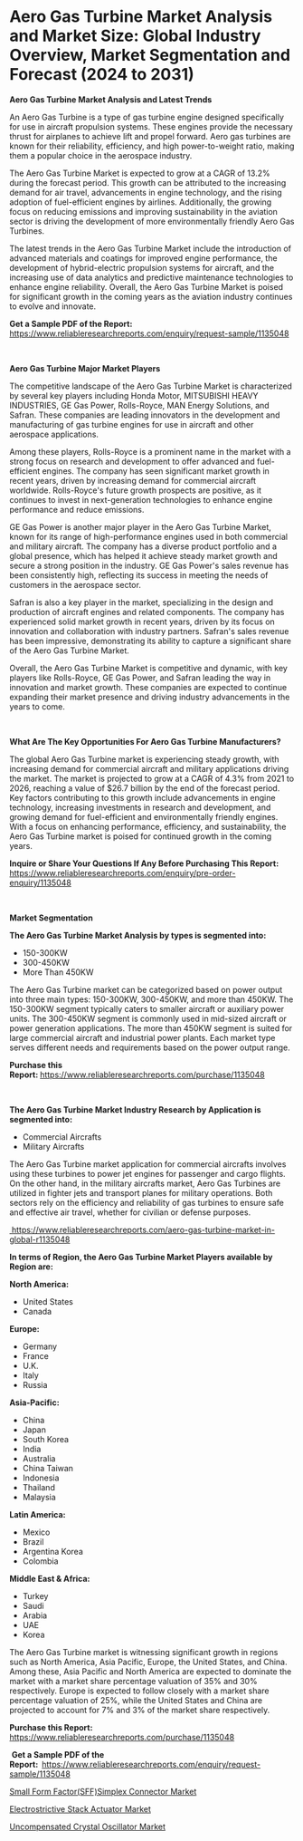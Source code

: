 <p><h1>Aero Gas Turbine Market Analysis and Market Size: Global Industry Overview, Market Segmentation and Forecast (2024 to 2031)</h1></p><p><strong>Aero Gas Turbine Market Analysis and Latest Trends</strong></p>
<p><p>An Aero Gas Turbine is a type of gas turbine engine designed specifically for use in aircraft propulsion systems. These engines provide the necessary thrust for airplanes to achieve lift and propel forward. Aero gas turbines are known for their reliability, efficiency, and high power-to-weight ratio, making them a popular choice in the aerospace industry.</p><p>The Aero Gas Turbine Market is expected to grow at a CAGR of 13.2% during the forecast period. This growth can be attributed to the increasing demand for air travel, advancements in engine technology, and the rising adoption of fuel-efficient engines by airlines. Additionally, the growing focus on reducing emissions and improving sustainability in the aviation sector is driving the development of more environmentally friendly Aero Gas Turbines.</p><p>The latest trends in the Aero Gas Turbine Market include the introduction of advanced materials and coatings for improved engine performance, the development of hybrid-electric propulsion systems for aircraft, and the increasing use of data analytics and predictive maintenance technologies to enhance engine reliability. Overall, the Aero Gas Turbine Market is poised for significant growth in the coming years as the aviation industry continues to evolve and innovate.</p></p>
<p><strong>Get a Sample PDF of the Report:&nbsp;</strong> <a href="https://www.reliableresearchreports.com/enquiry/request-sample/1135048">https://www.reliableresearchreports.com/enquiry/request-sample/1135048</a></p>
<p>&nbsp;</p>
<p><strong>Aero Gas Turbine Major Market Players</strong></p>
<p><p>The competitive landscape of the Aero Gas Turbine Market is characterized by several key players including Honda Motor, MITSUBISHI HEAVY INDUSTRIES, GE Gas Power, Rolls-Royce, MAN Energy Solutions, and Safran. These companies are leading innovators in the development and manufacturing of gas turbine engines for use in aircraft and other aerospace applications.</p><p>Among these players, Rolls-Royce is a prominent name in the market with a strong focus on research and development to offer advanced and fuel-efficient engines. The company has seen significant market growth in recent years, driven by increasing demand for commercial aircraft worldwide. Rolls-Royce's future growth prospects are positive, as it continues to invest in next-generation technologies to enhance engine performance and reduce emissions.</p><p>GE Gas Power is another major player in the Aero Gas Turbine Market, known for its range of high-performance engines used in both commercial and military aircraft. The company has a diverse product portfolio and a global presence, which has helped it achieve steady market growth and secure a strong position in the industry. GE Gas Power's sales revenue has been consistently high, reflecting its success in meeting the needs of customers in the aerospace sector.</p><p>Safran is also a key player in the market, specializing in the design and production of aircraft engines and related components. The company has experienced solid market growth in recent years, driven by its focus on innovation and collaboration with industry partners. Safran's sales revenue has been impressive, demonstrating its ability to capture a significant share of the Aero Gas Turbine Market.</p><p>Overall, the Aero Gas Turbine Market is competitive and dynamic, with key players like Rolls-Royce, GE Gas Power, and Safran leading the way in innovation and market growth. These companies are expected to continue expanding their market presence and driving industry advancements in the years to come.</p></p>
<p>&nbsp;</p>
<p><strong>What Are The Key Opportunities For Aero Gas Turbine Manufacturers?</strong></p>
<p><p>The global Aero Gas Turbine market is experiencing steady growth, with increasing demand for commercial aircraft and military applications driving the market. The market is projected to grow at a CAGR of 4.3% from 2021 to 2026, reaching a value of $26.7 billion by the end of the forecast period. Key factors contributing to this growth include advancements in engine technology, increasing investments in research and development, and growing demand for fuel-efficient and environmentally friendly engines. With a focus on enhancing performance, efficiency, and sustainability, the Aero Gas Turbine market is poised for continued growth in the coming years.</p></p>
<p><strong>Inquire or Share Your Questions If Any Before Purchasing This Report:</strong> <a href="https://www.reliableresearchreports.com/enquiry/pre-order-enquiry/1135048">https://www.reliableresearchreports.com/enquiry/pre-order-enquiry/1135048</a></p>
<p>&nbsp;</p>
<p><strong>Market Segmentation</strong></p>
<p><strong>The Aero Gas Turbine Market Analysis by types is segmented into:</strong></p>
<p><ul><li>150-300KW</li><li>300-450KW</li><li>More Than 450KW</li></ul></p>
<p><p>The Aero Gas Turbine market can be categorized based on power output into three main types: 150-300KW, 300-450KW, and more than 450KW. The 150-300KW segment typically caters to smaller aircraft or auxiliary power units. The 300-450KW segment is commonly used in mid-sized aircraft or power generation applications. The more than 450KW segment is suited for large commercial aircraft and industrial power plants. Each market type serves different needs and requirements based on the power output range.</p></p>
<p><strong>Purchase this Report:&nbsp;</strong><a href="https://www.reliableresearchreports.com/purchase/1135048">https://www.reliableresearchreports.com/purchase/1135048</a></p>
<p>&nbsp;</p>
<p><strong>The Aero Gas Turbine Market Industry Research by Application is segmented into:</strong></p>
<p><ul><li>Commercial Aircrafts</li><li>Military Aircrafts</li></ul></p>
<p><p>The Aero Gas Turbine market application for commercial aircrafts involves using these turbines to power jet engines for passenger and cargo flights. On the other hand, in the military aircrafts market, Aero Gas Turbines are utilized in fighter jets and transport planes for military operations. Both sectors rely on the efficiency and reliability of gas turbines to ensure safe and effective air travel, whether for civilian or defense purposes.</p></p>
<p><a href="https://www.reliableresearchreports.com/aero-gas-turbine-market-in-global-r1135048">&nbsp;https://www.reliableresearchreports.com/aero-gas-turbine-market-in-global-r1135048</a></p>
<p><strong>In terms of Region, the Aero Gas Turbine Market Players available by Region are:</strong></p>
<p>
    <p> <strong> North America: </strong>
        <ul>
            <li>United States</li>
            <li>Canada</li>
        </ul>
        </p> 
    <p> <strong> Europe: </strong>
        <ul>
            <li>Germany</li>
            <li>France</li>
            <li>U.K.</li>
            <li>Italy</li>
            <li>Russia</li>
        </ul>
        </p> 
    <p> <strong> Asia-Pacific: </strong>
        <ul>
            <li>China</li>
            <li>Japan</li>
            <li>South Korea</li>
            <li>India</li>
            <li>Australia</li>
            <li>China Taiwan</li>
            <li>Indonesia</li>
            <li>Thailand</li>
            <li>Malaysia</li>
        </ul>
        </p> 
    <p> <strong> Latin America: </strong>
        <ul>
            <li>Mexico</li>
            <li>Brazil</li>
            <li>Argentina Korea</li>
            <li>Colombia</li>
        </ul>
        </p> 
    <p> <strong> Middle East & Africa: </strong>
        <ul>
            <li>Turkey</li>
            <li>Saudi</li>
            <li>Arabia</li>
            <li>UAE</li>
            <li>Korea</li>
        </ul>
    </p>
    </p>
<p><p>The Aero Gas Turbine market is witnessing significant growth in regions such as North America, Asia Pacific, Europe, the United States, and China. Among these, Asia Pacific and North America are expected to dominate the market with a market share percentage valuation of 35% and 30% respectively. Europe is expected to follow closely with a market share percentage valuation of 25%, while the United States and China are projected to account for 7% and 3% of the market share respectively.</p></p>
<p><strong>Purchase this Report: </strong><a href="https://www.reliableresearchreports.com/purchase/1135048">https://www.reliableresearchreports.com/purchase/1135048</a></p>
<p>&nbsp;<strong>Get a Sample PDF of the Report:&nbsp;&nbsp;</strong><a href="https://www.reliableresearchreports.com/enquiry/request-sample/1135048">https://www.reliableresearchreports.com/enquiry/request-sample/1135048</a></p>
<p><strong></strong></p>
<p><p><a href="https://github.com/msLonKoss78/Market-Research-Report-List-1/blob/main/small-form-factorsffsimplex-connector-market.md">Small Form Factor(SFF)Simplex Connector Market</a></p><p><a href="https://github.com/sophieinleeds/Market-Research-Report-List-1/blob/main/electrostrictive-stack-actuator-market.md">Electrostrictive Stack Actuator Market</a></p><p><a href="https://github.com/nettieBoyle39/Market-Research-Report-List-1/blob/main/uncompensated-crystal-oscillator-market.md">Uncompensated Crystal Oscillator Market</a></p></p>